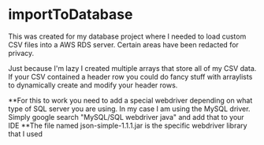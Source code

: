 # importToDatabase
This was created for my database project where I needed to load custom CSV files into a AWS RDS server. Certain areas have been redacted for privacy.

Just because I'm lazy I created multiple arrays that store all of my CSV data. If your CSV contained a header row you could do fancy stuff with arraylists to dynamically create and modify your header rows.

**For this to work you need to add a special webdriver depending on what type of SQL server you are using. In my case I am using the MySQL driver. Simply google search "MySQL/SQL webdriver java" and add that to your IDE
**The file named json-simple-1.1.1.jar is the specific webdriver library that I used
